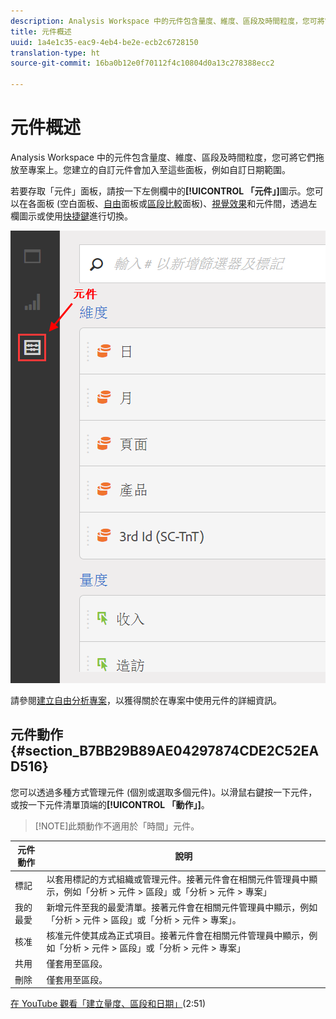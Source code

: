 ```yaml
---
description: Analysis Workspace 中的元件包含量度、維度、區段及時間粒度，您可將它們拖放至專案上。您建立的自訂元件會加入至這些面板，例如自訂日期範圍。
title: 元件概述
uuid: 1a4e1c35-eac9-4eb4-be2e-ecb2c6728150
translation-type: ht
source-git-commit: 16ba0b12e0f70112f4c10804d0a13c278388ecc2

---
```



# 元件概述

Analysis Workspace 中的元件包含量度、維度、區段及時間粒度，您可將它們拖放至專案上。您建立的自訂元件會加入至這些面板，例如自訂日期範圍。

若要存取「元件」面板，請按一下左側欄中的&#x200B;**[!UICONTROL 「元件」]**&#x200B;圖示。您可以在各面板 (空白面板、[自由](/help/analyze/analysis-workspace/visualizations/freeform-table.md)面板或[區段比較](/help/analyze/analysis-workspace/c-panels/c-segment-comparison/segment-comparison.md)面板)、[視覺效果](/help/analyze/analysis-workspace/visualizations/freeform-analysis-visualizations.md)和元件間，透過左欄圖示或使用[快捷鍵](/help/analyze/analysis-workspace/build-workspace-project/fa-shortcut-keys.md)進行切換。

![](assets/components.png)

請參閱[建立自由分析專案](/help/analyze/analysis-workspace/build-workspace-project/t-freeform-project.md)，以獲得關於在專案中使用元件的詳細資訊。

## 元件動作 {#section_B7BB29B89AE04297874CDE2C52EAD516}

您可以透過多種方式管理元件 (個別或選取多個元件)。以滑鼠右鍵按一下元件，或按一下元件清單頂端的&#x200B;**[!UICONTROL 「動作」]**。

> [!NOTE]此類動作不適用於「時間」元件。

| 元件動作 | 說明 |
|--- |--- |
| 標記 | 以套用標記的方式組織或管理元件。接著元件會在相關元件管理員中顯示，例如「分析 > 元件 > 區段」或「分析 > 元件 > 專案」 |
| 我的最愛 | 新增元件至我的最愛清單。接著元件會在相關元件管理員中顯示，例如「分析 > 元件 > 區段」或「分析 > 元件 > 專案」。 |
| 核准 | 核准元件使其成為正式項目。接著元件會在相關元件管理員中顯示，例如「分析 > 元件 > 區段」或「分析 > 元件 > 專案」 |
| 共用 | 僅套用至區段。 |
| 刪除 | 僅套用至區段。 |

[在 YouTube 觀看「建立量度、區段和日期」](https://www.youtube.com/watch?v=XXJuNAte8E8&amp;index=25&amp;list=PL2tCx83mn7GuNnQdYGOtlyCu0V5mEZ8sS)(2:51)
